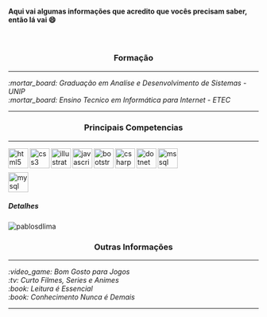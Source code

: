 
#### Aqui vai algumas informações que acredito que vocês precisam saber, então lá vai :smile:
<br>
    <h3 align="center">Formação</h3>
<hr>
    <i align="center"><i>:mortar_board:</i>  Graduação em Analíse e Desenvolvimento de Sistemas - UNIP</i>
    <br>
    <i align="center"><i>:mortar_board:</i>  Ensino Tecnico em Informática para Internet - ETEC</i>
<hr>
<h3 align="center">Principais Competencias</h3>
<hr>
 <img align="left" src="https://devicons.github.io/devicon/devicon.git/icons/html5/html5-original-wordmark.svg" alt="html5" width="40" height="40"/>
 <img align="left" src="https://devicons.github.io/devicon/devicon.git/icons/css3/css3-original-wordmark.svg" alt="css3" width="40" height="40"/>
 <img align="left" src="https://www.vectorlogo.zone/logos/adobe_illustrator/adobe_illustrator-icon.svg" alt="illustrator" width="40" height="40"/>
 <img align="left" src="https://devicons.github.io/devicon/devicon.git/icons/javascript/javascript-original.svg" alt="javascript" width="40" height="40"/>
 <img align="left" src="https://devicons.github.io/devicon/devicon.git/icons/bootstrap/bootstrap-plain.svg" alt="bootstrap" width="40" height="40"/>                 
 <img align="left" src="https://devicons.github.io/devicon/devicon.git/icons/csharp/csharp-original.svg" alt="csharp" width="40" height="40"/>
 <img align="left" src="https://devicons.github.io/devicon/devicon.git/icons/dot-net/dot-net-original-wordmark.svg" alt="dotnet" width="40" height="40"/> 
 <img align="left" src="https://cdn.worldvectorlogo.com/logos/microsoft-sql-server.svg" alt="mssql" width="40" height="40"/>
 </br></br>
 
<img src="https://devicons.github.io/devicon/devicon.git/icons/mysql/mysql-original-wordmark.svg" alt="mysql" width="40" height="40"/> </a> </p>
 
 <h5 align="left">Detalhes</h5>
  <p> <img align =" center "src = "https://github-readme-stats.vercel.app/api/top-langs?username=pablosdlima&show_icons=true&locale=en&layout=compact" alt = "pablosdlima" /> </p>
<h3 align="center">Outras Informações</h3>
<hr>
    <i align="center"><i>:video_game:</i>  Bom Gosto para Jogos</i>
    <br>
    <i align="center"><i>:tv:</i>   Curto Filmes, Series e Animes</i>
    <br>
    <i align="center"><i>:book:</i>   Leitura é Essencial</i>
    <br>
    <i align="center"><i>:book:</i>   Conhecimento Nunca é Demais</i>
<hr>
